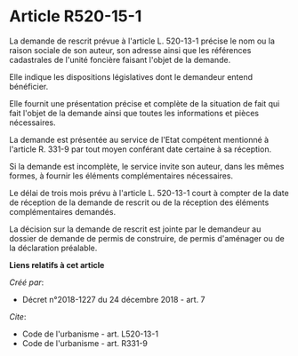 # Article R520-15-1

La demande de rescrit prévue à l'article L. 520-13-1 précise le nom ou la raison sociale de son auteur, son adresse ainsi que
les références cadastrales de l'unité foncière faisant l'objet de la demande. 

Elle indique les dispositions législatives dont le demandeur entend bénéficier. 

Elle fournit une présentation précise et complète de la situation de fait qui fait l'objet de la demande ainsi que toutes les
informations et pièces nécessaires. 

La demande est présentée au service de l'Etat compétent mentionné à l'article R. 331-9 par tout moyen conférant date certaine
à sa réception. 

Si la demande est incomplète, le service invite son auteur, dans les mêmes formes, à fournir les éléments complémentaires
nécessaires. 

Le délai de trois mois prévu à l'article L. 520-13-1 court à compter de la date de réception de la demande de rescrit ou de
la réception des éléments complémentaires demandés. 

La décision sur la demande de rescrit est jointe par le demandeur au dossier de demande de permis de construire, de permis
d'aménager ou de la déclaration préalable.

**Liens relatifs à cet article**

_Créé par_:

  - Décret n°2018-1227 du 24 décembre 2018 - art. 7

_Cite_:

  - Code de l'urbanisme - art. L520-13-1
  - Code de l'urbanisme - art. R331-9
